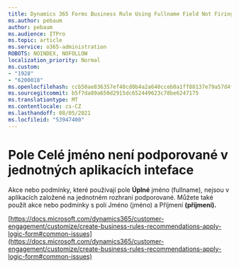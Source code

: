 ```yaml
---
title: Dynamics 365 Forms Business Rule Using Fullname Field Not Firing
ms.author: pebaum
author: pebaum
ms.audience: ITPro
ms.topic: article
ms.service: o365-administration
ROBOTS: NOINDEX, NOFOLLOW
localization_priority: Normal
ms.custom:
- "1928"
- "6200018"
ms.openlocfilehash: ccb50ae836357ef48cd0b4a2a640cceb0a1ff88137e79a57d4fcd9027994ce45
ms.sourcegitcommit: b5f7da89a650d2915dc652449623c78be6247175
ms.translationtype: MT
ms.contentlocale: cs-CZ
ms.lasthandoff: 08/05/2021
ms.locfileid: "53947400"
---
```

# <a name="full-name-field-not-supported-with-unified-inteface-apps"></a>Pole Celé jméno není podporované v jednotných aplikacích inteface

Akce nebo podmínky, které používají pole **Úplné** jméno (fullname), nejsou v aplikacích založené na jednotném rozhraní podporované. Můžete také použít akce nebo  podmínky s poli Jméno (jméno) a Příjmení **(příjmení).**

[https://docs.microsoft.com/dynamics365/customer-engagement/customize/create-business-rules-recommendations-apply-logic-form#common-issues](https://docs.microsoft.com/dynamics365/customer-engagement/customize/create-business-rules-recommendations-apply-logic-form#common-issues)
